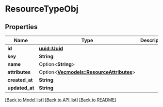 # ResourceTypeObj

## Properties

Name | Type | Description | Notes
------------ | ------------- | ------------- | -------------
**id** | [**uuid::Uuid**](uuid::Uuid.md) |  | 
**key** | **String** |  | 
**name** | Option<**String**> |  | [optional]
**attributes** | Option<[**Vec<models::ResourceAttributes>**](ResourceAttributes.md)> |  | [optional]
**created_at** | **String** |  | 
**updated_at** | **String** |  | 

[[Back to Model list]](../README.md#documentation-for-models) [[Back to API list]](../README.md#documentation-for-api-endpoints) [[Back to README]](../README.md)


